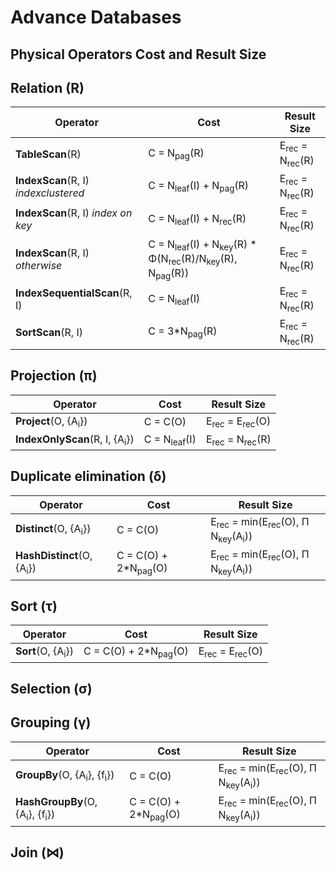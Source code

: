 # Advance Databases
## Physical Operators Cost and Result Size

Relation (R)
------------------

| Operator                             | Cost                   | Result Size                          |
|--------------------------------------|------------------------|--------------------------------------|
| **TableScan**(R)                     | C = N<sub>pag</sub>(R) | E<sub>rec</sub> = N<sub>rec</sub>(R) |
| **IndexScan**(R, I) _indexclustered_ | C = N<sub>leaf</sub>(I) + N<sub>pag</sub>(R) | E<sub>rec</sub> = N<sub>rec</sub>(R) |
| **IndexScan**(R, I) _index on key_   | C = N<sub>leaf</sub>(I) + N<sub>rec</sub>(R) | E<sub>rec</sub> = N<sub>rec</sub>(R) |
| **IndexScan**(R, I) _otherwise_      | C = N<sub>leaf</sub>(I) + N<sub>key</sub>(R) * Φ(N<sub>rec</sub>(R)/N<sub>key</sub>(R), N<sub>pag</sub>(R)) | E<sub>rec</sub> = N<sub>rec</sub>(R) |
| **IndexSequentialScan**(R, I)        | C = N<sub>leaf</sub>(I) | E<sub>rec</sub> = N<sub>rec</sub>(R) |
| **SortScan**(R, I)                   | C = 3*N<sub>pag</sub>(R) | E<sub>rec</sub> = N<sub>rec</sub>(R) |

Projection (π)
------------------

| Operator                                 | Cost                     | Result Size                           |
|------------------------------------------|--------------------------|---------------------------------------|
| **Project**(O, {A<sub>i</sub>})          | C = C(O)                 | E<sub>rec</sub> = E<sub>rec</sub>(O)  |
| **IndexOnlyScan**(R, I, {A<sub>i</sub>}) | C = N<sub>leaf</sub>(I)  | E<sub>rec</sub> = N<sub>rec</sub>(R)  |

Duplicate elimination (δ)
------------------

| Operator                      | Cost                            | Result Size                           |
|-------------------------------|---------------------------------|---------------------------------------|
| **Distinct**(O, {A<sub>i</sub>})  | C = C(O) | E<sub>rec</sub> = min(E<sub>rec</sub>(O), Π N<sub>key</sub>(A<sub>i</sub>))  |
| **HashDistinct**(O, {A<sub>i</sub>})  | C = C(O) + 2*N<sub>pag</sub>(O) | E<sub>rec</sub> = min(E<sub>rec</sub>(O), Π N<sub>key</sub>(A<sub>i</sub>))  |

Sort (τ)
------------------

| Operator                      | Cost                            | Result Size                           |
|-------------------------------|---------------------------------|---------------------------------------|
| **Sort**(O, {A<sub>i</sub>})  | C = C(O) + 2*N<sub>pag</sub>(O) | E<sub>rec</sub> = E<sub>rec</sub>(O)  |


Selection (σ)
------------------

Grouping (γ)
------------------

| Operator                      | Cost                            | Result Size                           |
|-------------------------------|---------------------------------|---------------------------------------|
| **GroupBy**(O, {A<sub>i</sub>}, {f<sub>i</sub>})  | C = C(O) | E<sub>rec</sub> = min(E<sub>rec</sub>(O), Π N<sub>key</sub>(A<sub>i</sub>))  |
| **HashGroupBy**(O, {A<sub>i</sub>}, {f<sub>i</sub>})  | C = C(O) + 2*N<sub>pag</sub>(O) | E<sub>rec</sub> = min(E<sub>rec</sub>(O), Π N<sub>key</sub>(A<sub>i</sub>))  |


Join (⋈)
------------------

